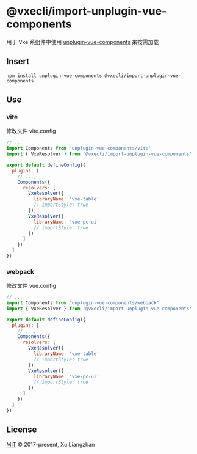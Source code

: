 # @vxecli/import-unplugin-vue-components

用于 Vxe 系组件中使用 [unplugin-vue-components](https://www.npmjs.com/package/unplugin-vue-components) 来按需加载

## Insert

```shell
npm install unplugin-vue-components @vxecli/import-unplugin-vue-components
```

## Use

### vite

修改文件 vite.config

```javascript
// ...
import Components from 'unplugin-vue-components/vite'
import { VxeResolver } from '@vxecli/import-unplugin-vue-components'

export default defineConfig({
  plugins: [
    // ...,
    Components({
      resolvers: [
        VxeResolver({
          libraryName: 'vxe-table'
          // importStyle: true
        }),
        VxeResolver({
          libraryName: 'vxe-pc-ui'
          // importStyle: true
        })
      ]
    })
  ]
})
```

### webpack

修改文件 vue.config

```javascript
// ...
import Components from 'unplugin-vue-components/webpack'
import { VxeResolver } from '@vxecli/import-unplugin-vue-components'

export default defineConfig({
  plugins: [
    // ...,
    Components({
      resolvers: [
        VxeResolver({
          libraryName: 'vxe-table'
          // importStyle: true
        }),
        VxeResolver({
          libraryName: 'vxe-pc-ui'
          // importStyle: true
        })
      ]
    })
  ]
})
```

## License

[MIT](LICENSE) © 2017-present, Xu Liangzhan
